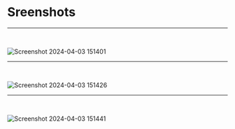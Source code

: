 <h1>Sreenshots</h1>
<hr>
<br>


![Screenshot 2024-04-03 151401](https://github.com/dev-app-ali/LetsMeet-Abdroid_Studio/assets/121374194/6f4c3019-665e-4e45-a43d-c4677939de54)

<hr>
<br>



![Screenshot 2024-04-03 151426](https://github.com/dev-app-ali/LetsMeet-Abdroid_Studio/assets/121374194/38dcfbf9-e887-4aed-9144-08a9982278d1)
<hr>
<br>

![Screenshot 2024-04-03 151441](https://github.com/dev-app-ali/LetsMeet-Abdroid_Studio/assets/121374194/66bb631c-17de-4ae7-82ec-74d62acaa2ad)
